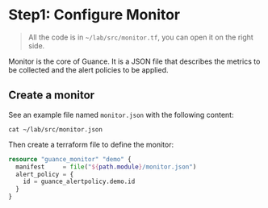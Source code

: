 # Step1: Configure Monitor

> All the code is in `~/lab/src/monitor.tf`, you can open it on the right side.

Monitor is the core of Guance. It is a JSON file that describes the metrics to be collected and the alert policies to be applied.

## Create a monitor

See an example file named `monitor.json` with the following content:

```shell
cat ~/lab/src/monitor.json
```

Then create a terraform file to define the monitor:

```terraform
resource "guance_monitor" "demo" {
  manifest     = file("${path.module}/monitor.json")
  alert_policy = {
    id = guance_alertpolicy.demo.id
  }
}
```

